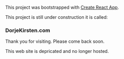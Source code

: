 This project was bootstrapped with [Create React App](https://github.com/facebook/create-react-app).

This project is still under construction
it is called:
### DorjeKirsten.com

Thank you for visiting. Please come back soon. 

This web site is depricated and no longer hosted.
